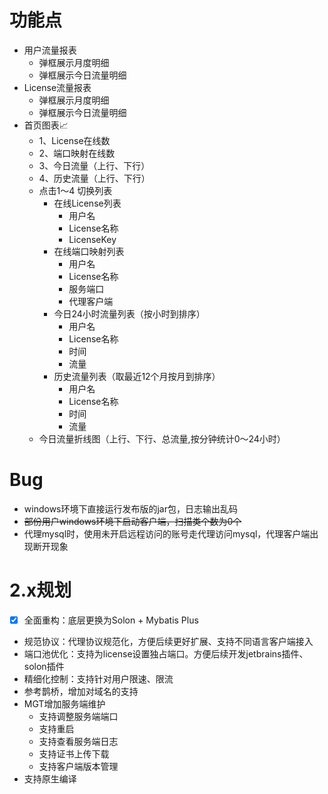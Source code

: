 # 功能点
- 用户流量报表
    - 弹框展示月度明细
    - 弹框展示今日流量明细
- License流量报表
    - 弹框展示月度明细
    - 弹框展示今日流量明细
- 首页图表📈
  - 1、License在线数
  - 2、端口映射在线数
  - 3、今日流量（上行、下行）
  - 4、历史流量（上行、下行）
  - 点击1～4 切换列表
    - 在线License列表
      - 用户名
      - License名称
      - LicenseKey
    - 在线端口映射列表
      - 用户名
      - License名称
      - 服务端口
      - 代理客户端
    - 今日24小时流量列表（按小时到排序）
      - 用户名
      - License名称
      - 时间
      - 流量
    - 历史流量列表（取最近12个月按月到排序）
      - 用户名
      - License名称
      - 时间
      - 流量 
  - 今日流量折线图（上行、下行、总流量,按分钟统计0～24小时）
# Bug
- windows环境下直接运行发布版的jar包，日志输出乱码
- ~~部份用户windows环境下启动客户端，扫描类个数为0个~~
- 代理mysql时，使用未开启远程访问的账号走代理访问mysql，代理客户端出现断开现象

# 2.x规划
- [x] 全面重构：底层更换为Solon + Mybatis Plus
- 规范协议：代理协议规范化，方便后续更好扩展、支持不同语言客户端接入
- 端口池优化：支持为license设置独占端口。方便后续开发jetbrains插件、solon插件
- 精细化控制：支持针对用户限速、限流
- 参考鹊桥，增加对域名的支持
- MGT增加服务端维护
  - 支持调整服务端端口
  - 支持重启
  - 支持查看服务端日志
  - 支持证书上传下载
  - 支持客户端版本管理
- 支持原生编译